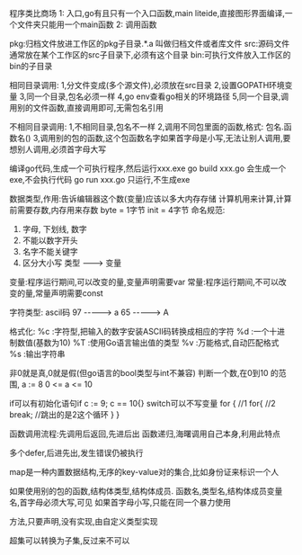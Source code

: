程序类比商场
1: 入口,go有且只有一个入口函数,main
    liteide,直接图形界面编译,一个文件夹只能用一个main函数
2: 调用函数

pkg:归档文件放进工作区的pkg子目录.*.a 叫做归档文件或者库文件
src:源码文件通常放在某个工作区的src子目录下,必须有这个目录
bin:可执行文件放入工作区的bin的子目录

相同目录调用:
1,分文件变成(多个源文件),必须放在src目录
2,设置GOPATH环境变量
3,同一个目录,包名必须一样
4,go env查看go相关的环境路径
5,同一个目录,调用别的文件函数,直接调用即可,无需包名引用

不相同目录调用:
1,不相同目录,包名不一样
2,调用不同包里面的函数,格式: 包名.函数名()
3,调用别的包的函数,这个包函数名字如果首字母是小写,无法让别人调用,要想别人调用,必须首字母大写

编译go代码,生成一个可执行程序,然后运行xxx.exe
go build xxx.go 会生成一个exe,不会执行代码
go run xxx.go   只运行,不生成exe

数据类型,作用:告诉编辑器这个数(变量)应该以多大内存存储
计算机用来计算,计算前需要存数,内存用来存数
byte = 1字节  init = 4字节 
命名规范:
1) 字母, 下划线, 数字
2) 不能以数字开头
3) 名字不能关键字
4) 区分大小写
类型     --->    变量

变量:程序运行期间,可以改变的量,变量声明需要var
常量:程序运行期间,不可以改变的量,常量声明需要const

字符类型:
ascil码
97 -----> a
65 -----> A

格式化:
%c :字符型,把输入的数字安装ASCII码转换成相应的字符
%d :一个十进制数值(基数为10)
%T :使用Go语言输出值的类型
%v :万能格式,自动匹配格式
%s :输出字符串

非0就是真,0就是假(但go语言的bool类型与int不兼容)
判断一个数,在0到10 的范围,
a := 8
0 <= a <= 10

if可以有初始化语句if c := 9; c == 10{}
switch可以不写变量
for {  //1
    for{  //2
        break;  //跳出的是2这个循环
    }
}

函数调用流程:先调用后返回,先进后出
函数递归,海曙调用自己本身,利用此特点

多个defer,后进先出,发生错误仍被执行

map是一种内置数据结构,无序的key-value对的集合,比如身份证来标识一个人

如果使用别的包的函数,结构体类型,结构体成员. 函数名,类型名,结构体成员变量名,首字母必须大写,可见
如果首字母小写,只能在同一个暴力使用

方法,只要声明,没有实现,由自定义类型实现

超集可以转换为子集,反过来不可以